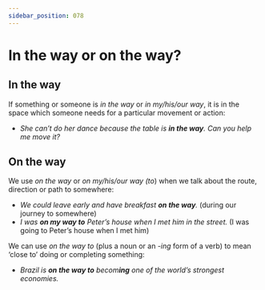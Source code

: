 ```yaml
---
sidebar_position: 078
---
```


# In the way or on the way?

## In the way

If something or someone is *in the way* or *in my/his/our way*, it is in the space which someone needs for a particular movement or action:

- *She can’t do her dance because the table is **in the way**. Can you help me move it?*

## On the way

We use *on the way* or *on my/his/our way (to*) when we talk about the route, direction or path to somewhere:

- *We could leave early and have breakfast **on the way**.* (during our journey to somewhere)
- *I was **on my way to** Peter’s house when I met him in the street.* (I was going to Peter’s house when I met him)

We can use *on the way to* (plus a noun or an -*ing* form of a verb) to mean ‘close to’ doing or completing something:

- *Brazil is **on the way to** becom**ing** one of the world’s strongest economies.*

